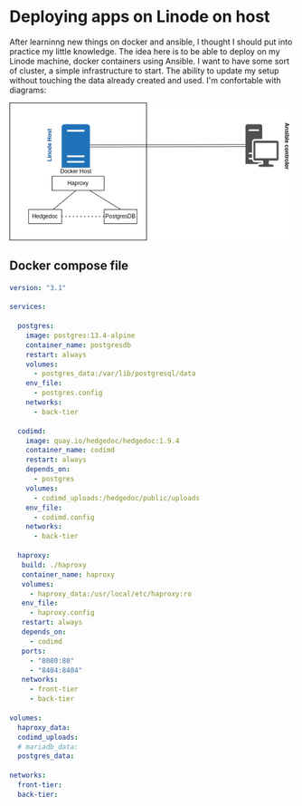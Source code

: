 # Deploying apps on Linode on host

After learninng new things on docker and ansible, I thought I should put into practice my little knowledge.
The idea here is to be able to deploy on my Linode machine, docker containers using Ansible. 
I want to have some sort of cluster, a simple infrastructure to start. The ability to update my setup without touching the data already created
and used. I'm confortable with diagrams:

<img src="ansible2docker_infra.png"/>

## Docker compose file

```yaml
version: "3.1"

services:

  postgres:
    image: postgres:13.4-alpine
    container_name: postgresdb
    restart: always
    volumes:
      - postgres_data:/var/lib/postgresql/data
    env_file:
      - postgres.config
    networks:
      - back-tier

  codimd:
    image: quay.io/hedgedoc/hedgedoc:1.9.4
    container_name: codimd
    restart: always
    depends_on:
      - postgres
    volumes:
      - codimd_uploads:/hedgedoc/public/uploads
    env_file:
      - codimd.config
    networks:
      - back-tier

  haproxy:
   build: ./haproxy
   container_name: haproxy
   volumes:
     - haproxy_data:/usr/local/etc/haproxy:ro
   env_file:
     - haproxy.config
   restart: always
   depends_on:
     - codimd
   ports:
     - "8080:80"
     - "8404:8404"
   networks:
     - front-tier
     - back-tier

volumes:
  haproxy_data:
  codimd_uploads:
  # mariadb_data:
  postgres_data:

networks:
  front-tier:
  back-tier:

```
